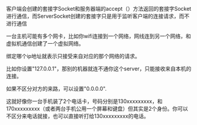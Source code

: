 客户端会创建的套接字Socket和服务器端的accept（）方法返回的套接字Socket进行通信，而ServerSocket创建的套接字只是用于监听客户端的连接请求，而不进行通信	

一台主机可能有多个网卡，比如你wifi连接到一个网络，网线连到另一个网络，和虚拟机通信创建了一个虚拟网络。

绑定哪个ip地址就表示只接受来自对应的那个网络的请求。

比如你设置"127.0.0.1"，那别的机器就连不通你这个server，只能接收来自本机的连接。

如果不区分对方的来路，可以设置"0.0.0.0".

这就好像你一台手机装了2个电话卡，号码分别是130xxxxxxxxx，和170xxxxxxxxx（或者两台手机公用一个屏幕和键盘）但其实是2个身份。你可以不区分来电话就接，也可以直接听打给130xxxxxxxxx的电话。